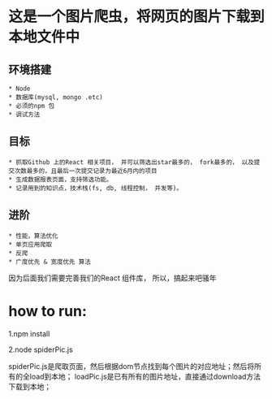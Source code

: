 # 这是一个图片爬虫，将网页的图片下载到本地文件中

## 环境搭建
	* Node
	* 数据库(mysql, mongo .etc)
	* 必须的npm 包
	* 调试方法

## 目标
	* 抓取Github 上的React 相关项目， 并可以筛选出star最多的， fork最多的， 以及提交次数最多的，且最后一次提交记录为最近6月内的项目
	* 生成数据报表页面，支持筛选功能。
	* 记录用到的知识点，技术栈(fs, db, 线程控制， 并发等)。

## 进阶
	* 性能，算法优化
	* 单页应用爬取
	* 反爬
	* 广度优先 & 宽度优先 算法
	
因为后面我们需要完善我们的React 组件库， 所以，搞起来吧骚年



# how to run:

1.npm install

2.node spiderPic.js


spiderPic.js是爬取页面，然后根据dom节点找到每个图片的对应地址；然后将所有的全load到本地；
loadPic.js是已有所有的图片地址，直接通过download方法下载到本地；

